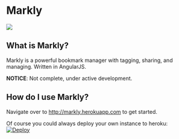 Markly
======

<img src="http://i.imgur.com/DPUcdts.png"></img><br>
## What is Markly?
Markly is a powerful bookmark manager with tagging, sharing, and managing. Written in AngularJS.

**NOTICE**: Not complete, under active development.

## How do I use Markly?
Navigate over to http://markly.herokuapp.com to get started.

Of course you could always deploy your own instance to heroku:<br>
[![Deploy](https://www.herokucdn.com/deploy/button.png)](https://heroku.com/deploy?template=https://github.com/xasos/Markly)
